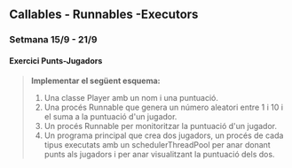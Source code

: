 ## Callables - Runnables -Executors

### Setmana 15/9 - 21/9
#### Exercici Punts-Jugadors
> <b>Implementar el següent esquema:</b>  
> 1. Una classe Player amb un nom i una puntuació.
> 2. Una procés Runnable que genera un número aleatori entre 1 i 10 i el suma a la puntuació d'un jugador.
> 3. Un procés Runnable per monitoritzar la puntuació d'un jugador.
> 4. Un programa principal que crea dos jugadors, un procés de cada tipus executats amb un schedulerThreadPool per anar donant punts als jugadors i per anar visualitzant la puntuació dels dos.
> 

